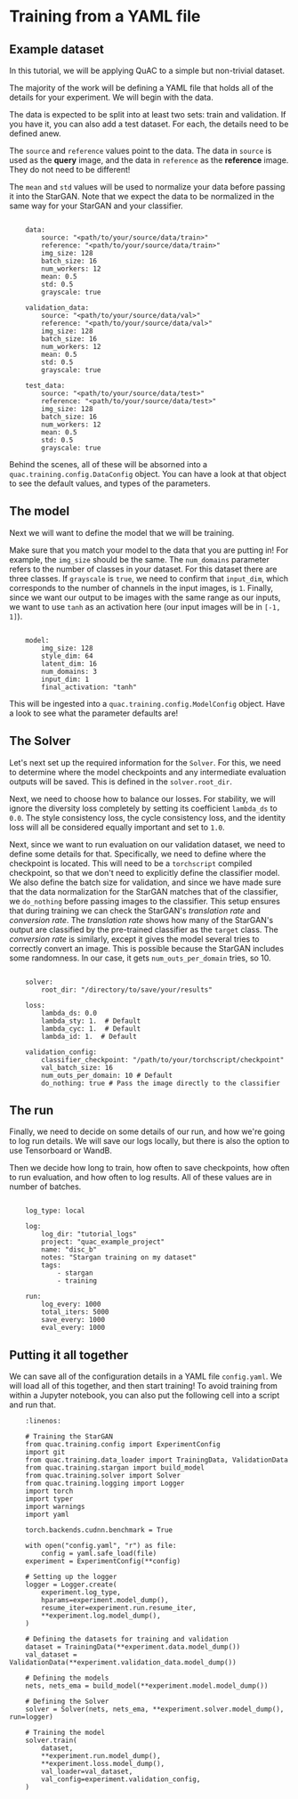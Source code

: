 # Training from a YAML file

## Example dataset

In this tutorial, we will be applying QuAC to a simple but non-trivial dataset.

The majority of the work will be defining a YAML file that holds all of the details for your experiment.
We will begin with the data.

The data is expected to be split into at least two sets: train and validation.
If you have it, you can also add a test dataset.
For each, the details need to be defined anew.

The `source` and `reference` values point to the data. The data in `source` is used as the **query** image, and the data in `reference` as the **reference** image. They do not need to be different!

The `mean` and `std` values will be used to normalize your data before passing it into the StarGAN. Note that we expect the data to be normalized in the same way for your StarGAN and your classifier.

```{code-block} yaml

    data:
        source: "<path/to/your/source/data/train>"
        reference: "<path/to/your/source/data/train>" 
        img_size: 128
        batch_size: 16
        num_workers: 12
        mean: 0.5
        std: 0.5
        grayscale: true

    validation_data:
        source: "<path/to/your/source/data/val>"
        reference: "<path/to/your/source/data/val>" 
        img_size: 128
        batch_size: 16
        num_workers: 12
        mean: 0.5
        std: 0.5
        grayscale: true

    test_data:
        source: "<path/to/your/source/data/test>"
        reference: "<path/to/your/source/data/test>" 
        img_size: 128
        batch_size: 16
        num_workers: 12
        mean: 0.5
        std: 0.5
        grayscale: true
```

Behind the scenes, all of these will be absorned into a `quac.training.config.DataConfig` object.
You can have a look at that object to see the default values, and types of the parameters.

## The model

Next we will want to define the model that we will be training.

Make sure that you match your model to the data that you are putting in! For example, the `img_size` should be the same.
The `num_domains` parameter refers to the number of classes in your dataset. For this dataset there are three classes.
If `grayscale` is `true`, we need to confirm that `input_dim`, which corresponds to the number of channels in the input images, is `1`.
Finally, since we want our output to be images with the same range as our inputs, we want to use `tanh` as an activation here (our input images will be in `[-1, 1]`).

```{code-block} yaml

    model:
        img_size: 128
        style_dim: 64
        latent_dim: 16
        num_domains: 3
        input_dim: 1
        final_activation: "tanh"
```

This will be ingested into a `quac.training.config.ModelConfig` object. Have a look to see what the parameter defaults are!

## The Solver

Let's next set up the required information for the `Solver`.
For this, we need to determine where the model checkpoints and any intermediate evaluation outputs will be saved.
This is defined in the `solver.root_dir`.

Next, we need to choose how to balance our losses.
For stability, we will ignore the diversity loss completely by setting its coefficient `lambda_ds` to `0.0`.
The style consistency loss, the cycle consistency loss, and the identity loss will all be considered equally important and set to `1.0`.

Next, since we want to run evaluation on our validation dataset, we need to define some details for that.
Specifically, we need to define where the checkpoint is located. This will need to be a `torchscript` compiled checkpoint, so that we don't need to explicitly define the classifier model.
We also define the batch size for validation, and since we have made sure that the data normalization for the StarGAN matches that of the classifier, we `do_nothing` before passing images to the classifier.
This setup ensures that during training we can check the StarGAN's *translation rate* and *conversion rate*.
The *translation rate* shows how many of the StarGAN's output are classified by the pre-trained classifier as the `target` class.
The *conversion rate* is similarly, except it gives the model several tries to correctly convert an image. This is possible because the StarGAN includes some randomness.
In our case, it gets `num_outs_per_domain` tries, so 10.

```{code-block} yaml

    solver:
        root_dir: "/directory/to/save/your/results"

    loss:
        lambda_ds: 0.0
        lambda_sty: 1.  # Default
        lambda_cyc: 1.  # Default
        lambda_id: 1.  # Default

    validation_config:
        classifier_checkpoint: "/path/to/your/torchscript/checkpoint"
        val_batch_size: 16
        num_outs_per_domain: 10 # Default
        do_nothing: true # Pass the image directly to the classifier
```

## The run

Finally, we need to decide on some details of our run, and how we're going to log run details.
We will save our logs locally, but there is also the option to use Tensorboard or WandB.

Then we decide how long to train, how often to save checkpoints, how often to run evaluation, and how often to log results.
All of these values are in number of batches.

```{code-block} yaml

    log_type: local

    log:
        log_dir: "tutorial_logs"
        project: "quac_example_project"
        name: "disc_b"
        notes: "Stargan training on my dataset"
        tags:
            - stargan
            - training

    run:
        log_every: 1000
        total_iters: 5000
        save_every: 1000
        eval_every: 1000
```

## Putting it all together

We can save all of the configuration details in a YAML file `config.yaml`.
We will load all of this together, and then start training! To avoid training from within a Jupyter notebook, you can also put the following cell into a script and run that.

```{code-block} python
    :linenos:

    # Training the StarGAN
    from quac.training.config import ExperimentConfig
    import git
    from quac.training.data_loader import TrainingData, ValidationData
    from quac.training.stargan import build_model
    from quac.training.solver import Solver
    from quac.training.logging import Logger
    import torch
    import typer
    import warnings
    import yaml

    torch.backends.cudnn.benchmark = True

    with open("config.yaml", "r") as file:
        config = yaml.safe_load(file)
    experiment = ExperimentConfig(**config)

    # Setting up the logger
    logger = Logger.create(
        experiment.log_type,
        hparams=experiment.model_dump(),
        resume_iter=experiment.run.resume_iter,
        **experiment.log.model_dump(),
    )

    # Defining the datasets for training and validation
    dataset = TrainingData(**experiment.data.model_dump())
    val_dataset = ValidationData(**experiment.validation_data.model_dump())

    # Defining the models
    nets, nets_ema = build_model(**experiment.model.model_dump())

    # Defining the Solver
    solver = Solver(nets, nets_ema, **experiment.solver.model_dump(), run=logger)

    # Training the model
    solver.train(
        dataset,
        **experiment.run.model_dump(),
        **experiment.loss.model_dump(),
        val_loader=val_dataset,
        val_config=experiment.validation_config,
    )
```
